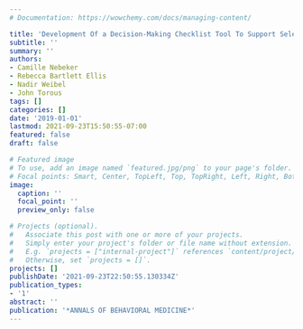 ```yaml
---
# Documentation: https://wowchemy.com/docs/managing-content/

title: 'Development Of a Decision-Making Checklist Tool To Support Selecting Technology In Digital Health Research'
subtitle: ''
summary: ''
authors:
- Camille Nebeker
- Rebecca Bartlett Ellis
- Nadir Weibel
- John Torous
tags: []
categories: []
date: '2019-01-01'
lastmod: 2021-09-23T15:50:55-07:00
featured: false
draft: false

# Featured image
# To use, add an image named `featured.jpg/png` to your page's folder.
# Focal points: Smart, Center, TopLeft, Top, TopRight, Left, Right, BottomLeft, Bottom, BottomRight.
image:
  caption: ''
  focal_point: ''
  preview_only: false

# Projects (optional).
#   Associate this post with one or more of your projects.
#   Simply enter your project's folder or file name without extension.
#   E.g. `projects = ["internal-project"]` references `content/project/deep-learning/index.md`.
#   Otherwise, set `projects = []`.
projects: []
publishDate: '2021-09-23T22:50:55.130334Z'
publication_types:
- '1'
abstract: ''
publication: '*ANNALS OF BEHAVIORAL MEDICINE*'
---
```

